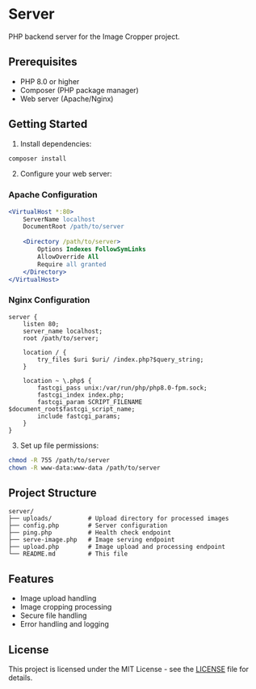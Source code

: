 # Server

PHP backend server for the Image Cropper project.

## Prerequisites

- PHP 8.0 or higher
- Composer (PHP package manager)
- Web server (Apache/Nginx)

## Getting Started

1. Install dependencies:
```bash
composer install
```

2. Configure your web server:

### Apache Configuration
```apache
<VirtualHost *:80>
    ServerName localhost
    DocumentRoot /path/to/server
    
    <Directory /path/to/server>
        Options Indexes FollowSymLinks
        AllowOverride All
        Require all granted
    </Directory>
</VirtualHost>
```

### Nginx Configuration
```nginx
server {
    listen 80;
    server_name localhost;
    root /path/to/server;
    
    location / {
        try_files $uri $uri/ /index.php?$query_string;
    }
    
    location ~ \.php$ {
        fastcgi_pass unix:/var/run/php/php8.0-fpm.sock;
        fastcgi_index index.php;
        fastcgi_param SCRIPT_FILENAME $document_root$fastcgi_script_name;
        include fastcgi_params;
    }
}
```

3. Set up file permissions:
```bash
chmod -R 755 /path/to/server
chown -R www-data:www-data /path/to/server
```

## Project Structure

```
server/
├── uploads/          # Upload directory for processed images
├── config.php        # Server configuration
├── ping.php          # Health check endpoint
├── serve-image.php   # Image serving endpoint
├── upload.php        # Image upload and processing endpoint
└── README.md         # This file
```

## Features

- Image upload handling
- Image cropping processing
- Secure file handling
- Error handling and logging

## License

This project is licensed under the MIT License - see the [LICENSE](../LICENSE) file for details.
